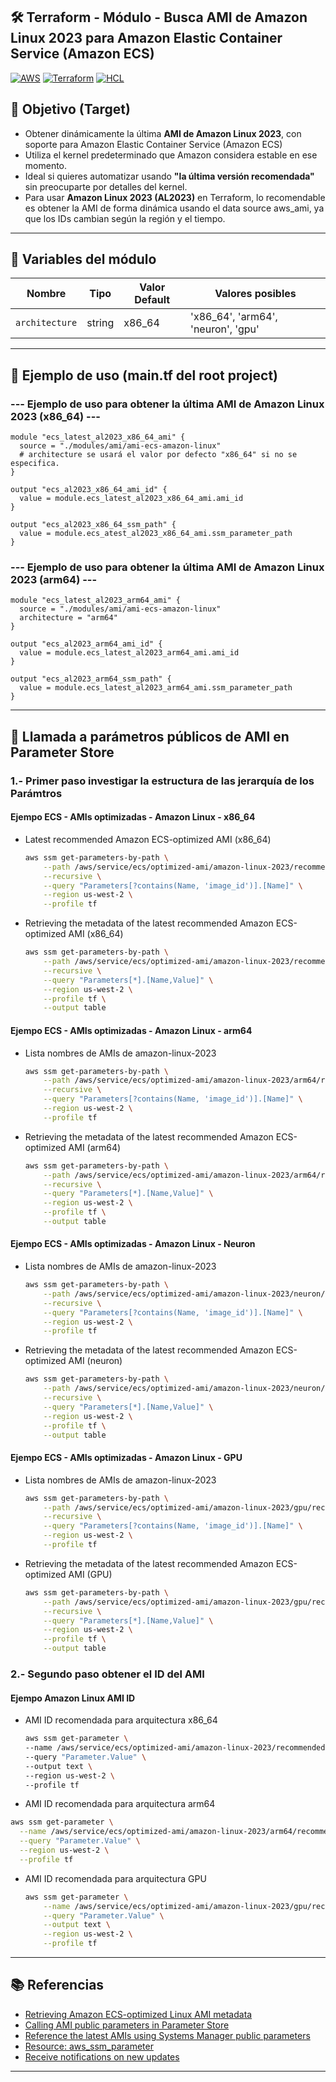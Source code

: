 ## 🛠️ Terraform - Módulo - Busca AMI de Amazon Linux 2023 para Amazon Elastic Container Service (Amazon ECS)
 
[![AWS](https://img.shields.io/badge/AWS-%23FF9900.svg?logo=amazon-web-services&logoColor=white)](#)
[![Terraform](https://img.shields.io/badge/IaC-Terraform-623CE4?logo=terraform&logoColor=white)](#)
[![HCL](https://img.shields.io/badge/Language-HCL-blueviolet)](#)

## 🎯 Objetivo (Target)
- Obtener dinámicamente la última **AMI de Amazon Linux 2023**, con soporte para Amazon Elastic Container Service (Amazon ECS)
- Utiliza el kernel predeterminado que Amazon considera estable en ese momento.
- Ideal si quieres automatizar usando **"la última versión recomendada"** sin preocuparte por detalles del kernel.
- Para usar **Amazon Linux 2023 (AL2023)** en Terraform, lo recomendable es obtener la AMI de forma dinámica usando el data source aws_ami, ya que los IDs cambian según la región y el tiempo.

---

## 🔧 Variables del módulo

| Nombre                | Tipo         | Valor Default         |Valores posibles                    |
|-----------------------|--------------|-----------------------|------------------------------------|
| `architecture`        | string       | x86_64                | 'x86_64', 'arm64', 'neuron', 'gpu' |

---

## 🧪 Ejemplo de uso (main.tf del root project)
### --- Ejemplo de uso para obtener la última AMI de Amazon Linux 2023 (x86_64) ---
```hcl
module "ecs_latest_al2023_x86_64_ami" {
  source = "./modules/ami/ami-ecs-amazon-linux"
  # architecture se usará el valor por defecto "x86_64" si no se especifica.
}

output "ecs_al2023_x86_64_ami_id" {
  value = module.ecs_latest_al2023_x86_64_ami.ami_id
}

output "ecs_al2023_x86_64_ssm_path" {
  value = module.ecs_atest_al2023_x86_64_ami.ssm_parameter_path
}
```

### --- Ejemplo de uso para obtener la última AMI de Amazon Linux 2023 (arm64) ---
```hcl
module "ecs_latest_al2023_arm64_ami" {
  source = "./modules/ami/ami-ecs-amazon-linux"
  architecture = "arm64"
}

output "ecs_al2023_arm64_ami_id" {
  value = module.ecs_latest_al2023_arm64_ami.ami_id
}

output "ecs_al2023_arm64_ssm_path" {
  value = module.ecs_latest_al2023_arm64_ami.ssm_parameter_path
}
```

---

## 📌 Llamada a parámetros públicos de AMI en Parameter Store
### 1.- Primer paso investigar la estructura de las jerarquía de los Parámtros
#### Ejempo ECS - AMIs optimizadas - Amazon Linux - x86_64
- Latest recommended Amazon ECS-optimized AMI (x86_64)
    ```bash
    aws ssm get-parameters-by-path \
        --path /aws/service/ecs/optimized-ami/amazon-linux-2023/recommended \
        --recursive \
        --query "Parameters[?contains(Name, 'image_id')].[Name]" \
        --region us-west-2 \
        --profile tf
    ```
- Retrieving the metadata of the latest recommended Amazon ECS-optimized AMI (x86_64)
    ```bash
    aws ssm get-parameters-by-path \
        --path /aws/service/ecs/optimized-ami/amazon-linux-2023/recommended \
        --recursive \
        --query "Parameters[*].[Name,Value]" \
        --region us-west-2 \
        --profile tf \
        --output table
    ```
#### Ejempo ECS - AMIs optimizadas - Amazon Linux - arm64
- Lista nombres de AMIs de amazon-linux-2023
    ```bash
    aws ssm get-parameters-by-path \
        --path /aws/service/ecs/optimized-ami/amazon-linux-2023/arm64/recommended \
        --recursive \
        --query "Parameters[?contains(Name, 'image_id')].[Name]" \
        --region us-west-2 \
        --profile tf
    ```
- Retrieving the metadata of the latest recommended Amazon ECS-optimized AMI (arm64)
    ```bash
    aws ssm get-parameters-by-path \
        --path /aws/service/ecs/optimized-ami/amazon-linux-2023/arm64/recommended \
        --recursive \
        --query "Parameters[*].[Name,Value]" \
        --region us-west-2 \
        --profile tf \
        --output table
    ```
#### Ejempo ECS - AMIs optimizadas - Amazon Linux - Neuron
- Lista nombres de AMIs de amazon-linux-2023
    ```bash
    aws ssm get-parameters-by-path \
        --path /aws/service/ecs/optimized-ami/amazon-linux-2023/neuron/recommended \
        --recursive \
        --query "Parameters[?contains(Name, 'image_id')].[Name]" \
        --region us-west-2 \
        --profile tf
    ```
- Retrieving the metadata of the latest recommended Amazon ECS-optimized AMI (neuron)
    ```bash
    aws ssm get-parameters-by-path \
        --path /aws/service/ecs/optimized-ami/amazon-linux-2023/neuron/recommended \
        --recursive \
        --query "Parameters[*].[Name,Value]" \
        --region us-west-2 \
        --profile tf \
        --output table
    ```
#### Ejempo ECS - AMIs optimizadas - Amazon Linux - GPU
- Lista nombres de AMIs de amazon-linux-2023
    ```bash
    aws ssm get-parameters-by-path \
        --path /aws/service/ecs/optimized-ami/amazon-linux-2023/gpu/recommended \
        --recursive \
        --query "Parameters[?contains(Name, 'image_id')].[Name]" \
        --region us-west-2 \
        --profile tf
    ```
- Retrieving the metadata of the latest recommended Amazon ECS-optimized AMI (GPU)
    ```bash
    aws ssm get-parameters-by-path \
        --path /aws/service/ecs/optimized-ami/amazon-linux-2023/gpu/recommended \
        --recursive \
        --query "Parameters[*].[Name,Value]" \
        --region us-west-2 \
        --profile tf \
        --output table
    ```

###  2.- Segundo paso obtener el ID del AMI
#### Ejempo Amazon Linux AMI ID
- AMI ID recomendada para arquitectura x86_64
    ```bash 
    aws ssm get-parameter \
    --name /aws/service/ecs/optimized-ami/amazon-linux-2023/recommended/image_id \
    --query "Parameter.Value" \
    --output text \
    --region us-west-2 \
    --profile tf
    ```
- AMI ID recomendada para arquitectura arm64
```bash
aws ssm get-parameter \
  --name /aws/service/ecs/optimized-ami/amazon-linux-2023/arm64/recommended/image_id \
  --query "Parameter.Value" \
  --region us-west-2 \
  --profile tf
```
- AMI ID recomendada para arquitectura GPU
    ```bash
    aws ssm get-parameter \
        --name /aws/service/ecs/optimized-ami/amazon-linux-2023/gpu/recommended/image_id \
        --query "Parameter.Value" \
        --output text \
        --region us-west-2 \
        --profile tf
    ```

---

## 📚 Referencias
- [Retrieving Amazon ECS-optimized Linux AMI metadata](https://docs.aws.amazon.com/AmazonECS/latest/developerguide/retrieve-ecs-optimized_AMI.html)
- [Calling AMI public parameters in Parameter Store](https://docs.aws.amazon.com/systems-manager/latest/userguide/parameter-store-public-parameters-ami.html)
- [Reference the latest AMIs using Systems Manager public parameters](https://docs.aws.amazon.com/AWSEC2/latest/UserGuide/finding-an-ami-parameter-store.html)
- [Resource: aws_ssm_parameter](https://registry.terraform.io/providers/hashicorp/aws/latest/docs/resources/ssm_parameter)
- [Receive notifications on new updates](https://docs.aws.amazon.com/linux/al2023/ug/receive-update-notification.html)

---